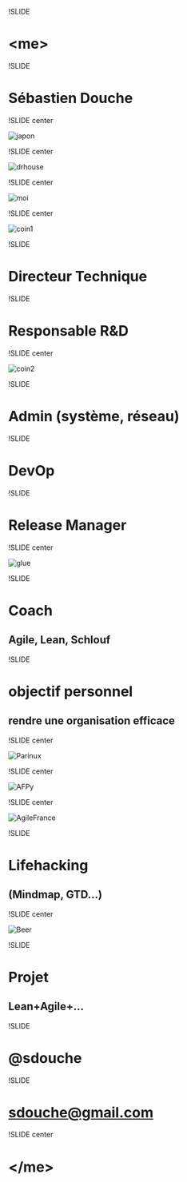 !SLIDE

# &lt;me&gt;

!SLIDE

# Sébastien Douche

!SLIDE center

![japon](japon.jpg)

!SLIDE center

![drhouse](drhouse.jpg)

!SLIDE center

![moi](moi-chapeau.jpg)

!SLIDE center

![coin1](coin1.png)

!SLIDE

# Directeur Technique

!SLIDE

# Responsable R&D

!SLIDE center

![coin2](coin2.png)

!SLIDE

# Admin (système, réseau)

!SLIDE

# DevOp

!SLIDE

# Release Manager

!SLIDE center

![glue](glue.jpg)

!SLIDE 

# Coach
## Agile, Lean, Schlouf

!SLIDE

# objectif personnel #
## rendre une organisation efficace ##

!SLIDE center

![Parinux](parinux.jpg)

!SLIDE center

![AFPy](afpy.png)

!SLIDE center

![AgileFrance](agilefrance.png)

!SLIDE

# Lifehacking
## (Mindmap, GTD...)

!SLIDE center

![Beer](beer2.jpg)

!SLIDE

# Projet
## Lean+Agile+...

!SLIDE

# @sdouche

!SLIDE 

# sdouche@gmail.com

!SLIDE center

# &lt;/me&gt;
